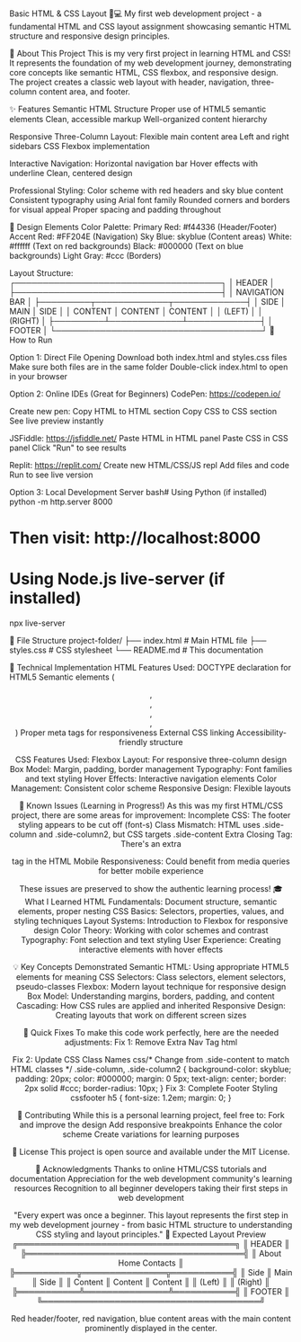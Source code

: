 Basic HTML & CSS Layout 🎨💻
My first web development project - a fundamental HTML and CSS layout assignment showcasing semantic HTML structure and responsive design principles.

🎯 About This Project
This is my very first project in learning HTML and CSS! It represents the foundation of my web development journey, demonstrating core concepts like semantic HTML, CSS flexbox, and responsive design. The project creates a classic web layout with header, navigation, three-column content area, and footer.

✨ Features
Semantic HTML Structure
Proper use of HTML5 semantic elements
Clean, accessible markup
Well-organized content hierarchy


Responsive Three-Column Layout:
Flexible main content area
Left and right sidebars
CSS Flexbox implementation

Interactive Navigation:
Horizontal navigation bar
Hover effects with underline
Clean, centered design

Professional Styling:
Color scheme with red headers and sky blue content
Consistent typography using Arial font family
Rounded corners and borders for visual appeal
Proper spacing and padding throughout

🎨 Design Elements
Color Palette:
Primary Red: #f44336 (Header/Footer)
Accent Red: #FF204E (Navigation)
Sky Blue: skyblue (Content areas)
White: #ffffff (Text on red backgrounds)
Black: #000000 (Text on blue backgrounds)
Light Gray: #ccc (Borders)

Layout Structure:
┌─────────────────────────────────────┐
│              HEADER                 │
├─────────────────────────────────────┤
│         NAVIGATION BAR              │
├─────────┬─────────────┬─────────────┤
│  SIDE   │    MAIN     │    SIDE     │
│ CONTENT │   CONTENT   │   CONTENT   │
│  (LEFT) │             │   (RIGHT)   │
├─────────┴─────────────┴─────────────┤
│              FOOTER                 │
└─────────────────────────────────────┘
🚀 How to Run

Option 1: Direct File Opening
Download both index.html and styles.css files
Make sure both files are in the same folder
Double-click index.html to open in your browser

Option 2: Online IDEs (Great for Beginners)
CodePen: https://codepen.io/

Create new pen:
Copy HTML to HTML section
Copy CSS to CSS section
See live preview instantly

JSFiddle: https://jsfiddle.net/
Paste HTML in HTML panel
Paste CSS in CSS panel
Click "Run" to see results


Replit: https://replit.com/
Create new HTML/CSS/JS repl
Add files and code
Run to see live version



Option 3: Local Development Server
bash# Using Python (if installed)
python -m http.server 8000
# Then visit: http://localhost:8000
# Using Node.js live-server (if installed)
npx live-server

📁 File Structure
project-folder/
├── index.html          # Main HTML file
├── styles.css          # CSS stylesheet
└── README.md          # This documentation

🔧 Technical Implementation
HTML Features Used:
DOCTYPE declaration for HTML5
Semantic elements (<header>, <nav>, <main>, <section>, <footer>)
Proper meta tags for responsiveness
External CSS linking
Accessibility-friendly structure

CSS Features Used:
Flexbox Layout: For responsive three-column design
Box Model: Margin, padding, border management
Typography: Font families and text styling
Hover Effects: Interactive navigation elements
Color Management: Consistent color scheme
Responsive Design: Flexible layouts

🐛 Known Issues (Learning in Progress!)
As this was my first HTML/CSS project, there are some areas for improvement:
Incomplete CSS: The footer styling appears to be cut off (font-s)
Class Mismatch: HTML uses .side-column and .side-column2, but CSS targets .side-content
Extra Closing Tag: There's an extra </nav> tag in the HTML
Mobile Responsiveness: Could benefit from media queries for better mobile experience

These issues are preserved to show the authentic learning process!
🎓 What I Learned
HTML Fundamentals: Document structure, semantic elements, proper nesting
CSS Basics: Selectors, properties, values, and styling techniques
Layout Systems: Introduction to Flexbox for responsive design
Color Theory: Working with color schemes and contrast
Typography: Font selection and text styling
User Experience: Creating interactive elements with hover effects

💡 Key Concepts Demonstrated
Semantic HTML: Using appropriate HTML5 elements for meaning
CSS Selectors: Class selectors, element selectors, pseudo-classes
Flexbox: Modern layout technique for responsive design
Box Model: Understanding margins, borders, padding, and content
Cascading: How CSS rules are applied and inherited
Responsive Design: Creating layouts that work on different screen sizes

🔧 Quick Fixes
To make this code work perfectly, here are the needed adjustments:
Fix 1: Remove Extra Nav Tag
html<!-- Remove this extra closing tag -->
</nav>
Fix 2: Update CSS Class Names
css/* Change from .side-content to match HTML classes */
.side-column, .side-column2 {
    background-color: skyblue;
    padding: 20px;
    color: #000000;
    margin: 0 5px;
    text-align: center;
    border: 2px solid #ccc;
    border-radius: 10px;
}
Fix 3: Complete Footer Styling
cssfooter h5 {
    font-size: 1.2em;
    margin: 0;
}

🤝 Contributing
While this is a personal learning project, feel free to:
Fork and improve the design
Add responsive breakpoints
Enhance the color scheme
Create variations for learning purposes

📜 License
This project is open source and available under the MIT License.

🙏 Acknowledgments
Thanks to online HTML/CSS tutorials and documentation
Appreciation for the web development community's learning resources
Recognition to all beginner developers taking their first steps in web development

"Every expert was once a beginner. This layout represents the first step in my web development journey - from basic HTML structure to understanding CSS styling and layout principles."
📸 Expected Layout Preview
╔═══════════════════════════════════════╗
║               HEADER                  ║
╠═══════════════════════════════════════╣
║     About    Home    Contacts         ║
╠═══════════╦═══════════════╦═══════════╣
║   Side    ║     Main      ║   Side    ║
║  Content  ║    Content    ║  Content  ║
║  (Left)   ║               ║  (Right)  ║
╠═══════════╩═══════════════╩═══════════╣
║               FOOTER                  ║
╚═══════════════════════════════════════╝

Red header/footer, red navigation, blue content areas with the main content prominently displayed in the center.

